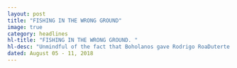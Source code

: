 ```yaml
---
layout: post
title: "FISHING IN THE WRONG GROUND"
image: true
category: headlines
hl-title: "FISHING IN THE WRONG GROUND. "
hl-desc: "Unmindful of the fact that Boholanos gave Rodrigo RoaDuterte a demanding lead over his contenders in the 2016 presidential elections, Sen. Bam Aquino (with mic), a remnant of the Liberal Party (LP), was met with a stony silence when he visited the city last Thursday. Photo above shows a handful of vendors at the City Central Market listened to his discourse against the TRAIN Law. The following day, he continued his castigation against the Duterte administration during the weekly program, “Kita ugangGobernador. (Photo: LEO UDTOHAN)"
dated: August 05 - 11, 2018
---
```


